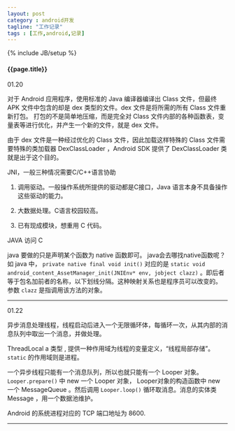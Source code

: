 ```yaml
---
layout: post
category : android开发
tagline: "工作记录"
tags : [工作,android,记录]
---
```

{% include JB/setup %}

<h4>{{page.title}}</h4>

01.20

对于 Android 应用程序，使用标准的 Java 编译器编译出 Class 文件，但最终 APK 文件中包含的却是 dex 类型的文件。dex 文件是将所需的所有 Class 文件重新打包。 打包的不是简单地压缩，而是完全对 Class 文件内部的各种函数表，变量表等进行优化，并产生一个新的文件，就是 dex 文件。

由于 dex 文件是一种经过优化的 Class 文件，因此加载这样特殊的 Class 文件需要特殊的类加载器 DexClassLoader ，Android SDK 提供了 DexClassLoader 类就是出于这个目的。

JNI，一般三种情况需要C/C++语言协助

1. 调用驱动。一般操作系统所提供的驱动都是C接口，Java 语言本身不具备操作这些驱动的能力。

2. 大数据处理。C语言校园较高。

3. 已有现成模块，想重用 C 代码。

JAVA 访问 C

java 要做的只是声明某个函数为 native 函数即可。 java会去哪找native函数呢？
如 java 中， `private native final void init()` 对应的是 `static void android_content_AssetManager_init(JNIEnv* env, jobject clazz)` 。即后者等于包名加前者的名称，以下划线分隔。这种映射关系也是程序员可以改变的。 参数 `clazz` 是指调用该方法的对象。

---

01.22 

异步消息处理线程，线程启动后进入一个无限循环体，每循环一次，从其内部的消息队列中取出一个消息，并做处理。

ThreadLocal a 类型 , 提供一种作用域为线程的变量定义，“线程局部存储”。`static` 的作用域则是进程。

一个异步线程只能有一个消息队列，所以也就只能有一个 Looper 对象。 `Looper.prepare()` 中 new 一个 Looper 对象， Looper对象的构造函数中 new 一个 MessageQueue 。然后调用 `Looper.loop()` 循环取消息。消息的实体类 Message ，用一个数据池维护。

Android 的系统进程对应的 TCP 端口地址为 8600.

---

